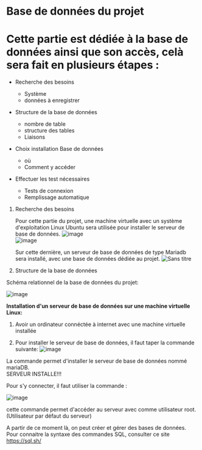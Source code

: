 # Base de données du projet  

# Cette partie est dédiée à la base de données ainsi que son accès, celà sera fait en plusieurs étapes :  


* Recherche des besoins 
    * Système
    * données à enregistrer

* Structure de la base de données
    * nombre de table 
    * structure des tables
    * Liaisons
* Choix installation Base de données
    * où             
    * Comment y accéder
* Effectuer les test nécessaires
    * Tests de connexion
    * Remplissage automatique  





1) Recherche des besoins  

   Pour cette partie du projet, une machine virtuelle avec un système d'exploitation Linux Ubuntu sera utilisée pour installer le serveur de base de données. 
   ![image](https://user-images.githubusercontent.com/123626866/234318883-546185b4-316d-44c9-aa7c-8b5761562cd5.png)  
   ![image](https://user-images.githubusercontent.com/123626866/234318315-93b9b2d4-cf08-408d-b889-2fb613a6cef8.png)


   
   Sur cette dernière, un serveur de base de données de type Mariadb sera installé, avec une base de données dédiée au projet.
  ![Sans titre](https://user-images.githubusercontent.com/123626866/234320768-200cfddf-a5b6-47e6-a616-c3edf21ec3b9.jpg)

   
   
2) Structure de la base de données  
     
     

  
    
      
        
Schéma relationnel de la base de données du projet:  

![image](https://user-images.githubusercontent.com/123626866/227238277-06540518-b3d8-4149-90a8-343847ba7fb5.png)




__Installation d'un serveur de base de données sur une machine virtuelle Linux:__

1. Avoir un ordinateur connéctée à internet avec une machine virtuelle installée 

2. Pour installer le serveur de base de données, il faut taper la commande suivante:
![image](https://user-images.githubusercontent.com/123626866/234315252-6dbf193c-ca4a-4b12-8cc7-70fb505b902a.png)

La commande permet d'installer le serveur de base de données nommé mariaDB.  
SERVEUR INSTALLE!!!  

Pour s'y connecter, il faut utiliser la commande :

![image](https://user-images.githubusercontent.com/123626866/226945101-da09fa9b-feea-4578-8153-7069b8830ccf.png)

cette commande permet d'accéder au serveur avec comme utilisateur root. (Utilisateur par défaut du serveur)

A partir de ce moment là, on peut créer et gérer des bases de données.
Pour connaitre la syntaxe des commandes SQL, consulter ce site https://sql.sh/























